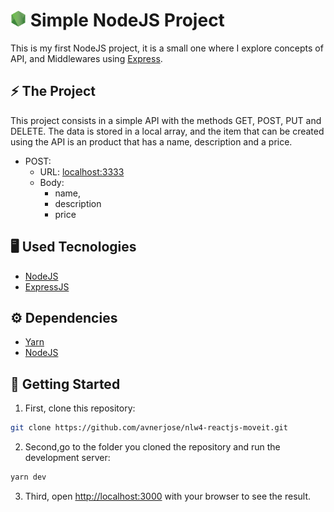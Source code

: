 # <img align="" alt="Terminal" width="25px" src="https://raw.githubusercontent.com/github/explore/80688e429a7d4ef2fca1e82350fe8e3517d3494d/topics/nodejs/nodejs.png" /> Simple NodeJS Project 

This is my first NodeJS project, it is a small one where I explore concepts of API, and Middlewares using [Express](https://expressjs.com/). 

## ⚡️ The Project
This project consists in a simple API with the methods GET, POST, PUT and DELETE. The data is stored in a local array, and the item that can be created using the API is an product that has a name, description and a price. 

- POST: 
    - URL: [localhost:3333](http:localhost:3333/products/)
    - Body:
        - name,
        - description
        - price
  
## 🖥️ Used Tecnologies
 - [NodeJS](https://nodejs.org/en/)
 - [ExpressJS](https://expressjs.com/)

## ⚙️ Dependencies
 - [Yarn](https://yarnpkg.com/)
 - [NodeJS](https://nodejs.org/en/)
 
## 🚀️ Getting Started

1. First, clone this repository: 

```bash
git clone https://github.com/avnerjose/nlw4-reactjs-moveit.git
```

2. Second,go to the folder you cloned the repository and run the development server:

```bash
yarn dev
```
3. Third, open [http://localhost:3000](http://localhost:3000) with your browser to see the result.
